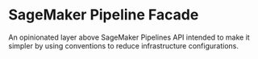 # SageMaker Pipeline Facade
An opinionated layer above SageMaker Pipelines API intended to make it simpler by using conventions to reduce infrastructure configurations.
